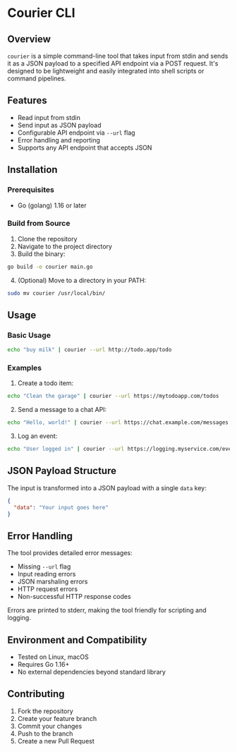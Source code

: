 # Courier CLI

## Overview

`courier` is a simple command-line tool that takes input from stdin and sends it as a JSON payload to a specified API endpoint via a POST request. It's designed to be lightweight and easily integrated into shell scripts or command pipelines.

## Features

- Read input from stdin
- Send input as JSON payload
- Configurable API endpoint via `--url` flag
- Error handling and reporting
- Supports any API endpoint that accepts JSON

## Installation

### Prerequisites

- Go (golang) 1.16 or later

### Build from Source

1. Clone the repository
2. Navigate to the project directory
3. Build the binary:

```bash
go build -o courier main.go
```

4. (Optional) Move to a directory in your PATH:

```bash
sudo mv courier /usr/local/bin/
```

## Usage

### Basic Usage

```bash
echo "buy milk" | courier --url http://todo.app/todo
```

### Examples

1. Create a todo item:
```bash
echo "Clean the garage" | courier --url https://mytodoapp.com/todos
```

2. Send a message to a chat API:
```bash
echo "Hello, world!" | courier --url https://chat.example.com/messages
```

3. Log an event:
```bash
echo "User logged in" | courier --url https://logging.myservice.com/events
```

## JSON Payload Structure

The input is transformed into a JSON payload with a single `data` key:

```json
{
  "data": "Your input goes here"
}
```

## Error Handling

The tool provides detailed error messages:
- Missing `--url` flag
- Input reading errors
- JSON marshaling errors
- HTTP request errors
- Non-successful HTTP response codes

Errors are printed to stderr, making the tool friendly for scripting and logging.

## Environment and Compatibility

- Tested on Linux, macOS
- Requires Go 1.16+
- No external dependencies beyond standard library

## Contributing

1. Fork the repository
2. Create your feature branch
3. Commit your changes
4. Push to the branch
5. Create a new Pull Request
